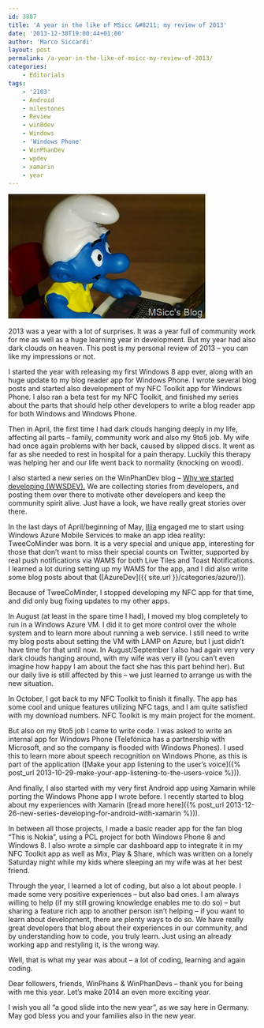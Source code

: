 ```yaml
---
id: 3887
title: 'A year in the like of MSicc &#8211; my review of 2013'
date: '2013-12-30T19:00:44+01:00'
author: 'Marco Siccardi'
layout: post
permalink: /a-year-in-the-like-of-msicc-my-review-of-2013/
categories:
    - Editorials
tags:
    - '2103'
    - Android
    - milestones
    - Review
    - win8dev
    - Windows
    - 'Windows Phone'
    - WinPhanDev
    - wpdev
    - xamarin
    - year
---
```


![dev smurf](/assets/img/2013/12/dev-smurf.jpg "dev smurf")

2013 was a year with a lot of surprises. It was a year full of community work for me as well as a huge learning year in development. But my year had also dark clouds on heaven. This post is my personal review of 2013 – you can like my impressions or not.

I started the year with releasing my first Windows 8 app ever, along with an huge update to my blog reader app for Windows Phone. I wrote several blog posts and started also development of my NFC Toolkit app for Windows Phone. I also ran a beta test for my NFC Toolkit, and finished my series about the parts that should help other developers to write a blog reader app for both Windows and Windows Phone.

Then in April, the first time I had dark clouds hanging deeply in my life, affecting all parts – family, community work and also my 9to5 job. My wife had once again problems with her back, caused by slipped discs. It went as far as she needed to rest in hospital for a pain therapy. Luckily this therapy was helping her and our life went back to normality (knocking on wood).

I also started a new series on the WinPhanDev blog – [Why we started developing (WWSDEV).](https://winphandev.com/blog/new-series-why-we-started-with-wpdev-and-win8dev/) We are collecting stories from developers, and posting them over there to motivate other developers and keep the community spirit alive. Just have a look, we have really great stories over there.

In the last days of April/beginning of May, [Iljia](https://twitter.com/AWSOMEDEVSIGNER) engaged me to start using Windows Azure Mobile Services to make an app idea reality: TweeCoMinder was born. It is a very special and unique app, interesting for those that don’t want to miss their special counts on Twitter, supported by real push notifications via WAMS for both Live Tiles and Toast Notifications. I learned a lot during setting up my WAMS for the app, and I did also write some blog posts about that ([AzureDev]({{ site.url }}/categories/azure/)).

Because of TweeCoMinder, I stopped developing my NFC app for that time, and did only bug fixing updates to my other apps.

In August (at least in the spare time I had), I moved my blog completely to run in a Windows Azure VM. I did it to get more control over the whole system and to learn more about running a web service. I still need to write my blog posts about setting the VM with LAMP on Azure, but I just didn’t have time for that until now. In August/September I also had again very very dark clouds hanging around, with my wife was very ill (you can’t even imagine how happy I am about the fact she has this part behind her). But our daily live is still affected by this – we just learned to arrange us with the new situation.

In October, I got back to my NFC Toolkit to finish it finally. The app has some cool and unique features utilizing NFC tags, and I am quite satisfied with my download numbers. NFC Toolkit is my main project for the moment.

But also on my 9to5 job I came to write code. I was asked to write an internal app for Windows Phone (Telefónica has a partnership with Microsoft, and so the company is flooded with Windows Phones). I used this to learn more about speech recognition on Windows Phone, as this is part of the application ([Make your app listening to the user’s voice]({% post_url 2013-10-29-make-your-app-listening-to-the-users-voice %})).

And finally, I also started with my very first Android app using Xamarin while porting the Windows Phone app I wrote before. I recently started to blog about my experiences with Xamarin ([read more here]({% post_url 2013-12-26-new-series-developing-for-android-with-xamarin %})).

In between all those projects, I made a basic reader app for the fan blog “This is Nokia”, using a PCL project for both Windows Phone 8 and Windows 8. I also wrote a simple car dashboard app to integrate it in my NFC Toolkit app as well as Mix, Play &amp; Share, which was written on a lonely Saturday night while my kids where sleeping an my wife was at her best friend.

Through the year, I learned a lot of coding, but also a lot about people. I made some very positive experiences – but also bad ones. I am always willing to help (if my still growing knowledge enables me to do so) – but sharing a feature rich app to another person isn’t helping – if you want to learn about development, there are plenty ways to do so. We have really great developers that blog about their experiences in our community, and by understanding how to code, you truly learn. Just using an already working app and restyling it, is the wrong way.

Well, that is what my year was about – a lot of coding, learning and again coding.

Dear followers, friends, WinPhans &amp; WinPhanDevs – thank you for being with me this year. Let’s make 2014 an even more exciting year.

I wish you all “a good slide into the new year”, as we say here in Germany. May god bless you and your families also in the new year.